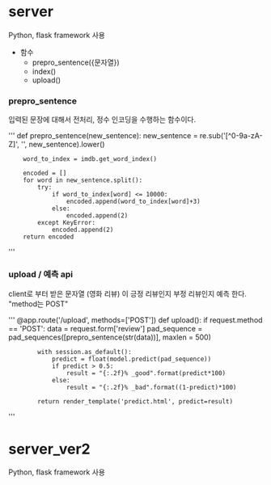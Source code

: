 # server
Python, flask framework 사용
* 함수
    - prepro_sentence({문자열})
    - index()
    - upload()

### prepro_sentence
입력된 문장에 대해서 전처리, 정수 인코딩을 수행하는 함수이다.

'''
    def prepro_sentence(new_sentence):
        new_sentence = re.sub('[^0-9a-zA-Z]', '', new_sentence).lower()
        
        word_to_index = imdb.get_word_index()
        
        encoded = []
        for word in new_sentence.split():
            try:
                if word_to_index[word] <= 10000:
                    encoded.append(word_to_index[word]+3)
                else:
                    encoded.append(2)
            except KeyError:
                encoded.append(2)
        return encoded
'''

### upload / 예측 api
client로 부터 받은 문자열 (영화 리뷰) 이 긍정 리뷰인지 부정 리뷰인지 예측 한다.
"method는 POST"

'''
    @app.route('/upload', methods=['POST']) 
    def upload():
        if request.method == 'POST': 
            data = request.form['review'] 
            pad_sequence = pad_sequences([prepro_sentence(str(data))], maxlen = 500)
            
            with session.as_default():
                predict = float(model.predict(pad_sequence))
                if predict > 0.5:
                    result = "{:.2f}% _good".format(predict*100)
                else:
                    result = "{:.2f}% _bad".format((1-predict)*100)
        
            return render_template('predict.html', predict=result)
'''

# server_ver2
Python, flask framework 사용